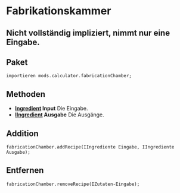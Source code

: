 # Fabrikationskammer
## Nicht vollständig impliziert, nimmt nur eine Eingabe.

## Paket
```zenscript
importieren mods.calculator.fabricationChamber;
```

## Methoden
- **[Ingredient](/Vanilla/Variable_Types/IIngredient/) Input** Die Eingabe.
- **[IIngredient](/Vanilla/Variable_Types/IIngredient/) Ausgabe** Die Ausgänge.


## Addition
```zenscript
fabricationChamber.addRecipe(IIngrediente Eingabe, IIngrediente Ausgabe);
```

## Entfernen
```zenscript
fabricationChamber.removeRecipe(IZutaten-Eingabe);
```